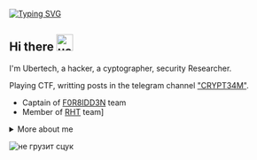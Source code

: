   [![Typing SVG](https://readme-typing-svg.demolab.com?font=Fira+Code&weight=500&size=30&pause=1000&color=0ECF2C&center=true&width=435&lines=%7C-%7C4CK+TH3+W0RLD)](https://git.io/typing-svg) 
## Hi there <img src="https://camo.githubusercontent.com/d552948e7884c41fde2d32b9221d79f0df2076c7d824aaab954ca93f53d95884/68747470733a2f2f6d656469612e67697068792e636f6d2f6d656469612f6876524a434c467a6361737252346961377a2f67697068792e676966" alt="не грузит сцук" style="width: 30px; height: auto;"/>

I'm Ubertech, a hacker, a cyptographer, security Researcher.

Playing CTF, writting posts in the telegram channel ["CRYPT34M"](t.me/crypT34m).
- Captain of [F0R8IDD3N](https://ctftime.org/team/309255) team
- Member of [RHT](https://ctftime.org/team/186788) team]


<details>
  <summary>More about me</summary>
- **Name**: Ubertech | Ub3rtech | Ub3rt3ch
- **From**: Russia
- **Email**: ubertech431@gmail.com

</details>

![не грузит сцук](https://media0.giphy.com/media/v1.Y2lkPTc5MGI3NjExaG4wZ3JsaGdva2w1b3N0eG9ucWI2cDdqcHQ3NDFjcmhrb2ZmZnMxdiZlcD12MV9pbnRlcm5hbF9naWZfYnlfaWQmY3Q9Zw/4UzW8S83pWoKs/giphy.webp)

